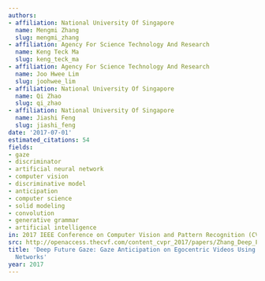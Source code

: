 ```yaml
---
authors:
- affiliation: National University Of Singapore
  name: Mengmi Zhang
  slug: mengmi_zhang
- affiliation: Agency For Science Technology And Research
  name: Keng Teck Ma
  slug: keng_teck_ma
- affiliation: Agency For Science Technology And Research
  name: Joo Hwee Lim
  slug: joohwee_lim
- affiliation: National University Of Singapore
  name: Qi Zhao
  slug: qi_zhao
- affiliation: National University Of Singapore
  name: Jiashi Feng
  slug: jiashi_feng
date: '2017-07-01'
estimated_citations: 54
fields:
- gaze
- discriminator
- artificial neural network
- computer vision
- discriminative model
- anticipation
- computer science
- solid modeling
- convolution
- generative grammar
- artificial intelligence
in: 2017 IEEE Conference on Computer Vision and Pattern Recognition (CVPR)
src: http://openaccess.thecvf.com/content_cvpr_2017/papers/Zhang_Deep_Future_Gaze_CVPR_2017_paper.pdf
title: 'Deep Future Gaze: Gaze Anticipation on Egocentric Videos Using Adversarial
  Networks'
year: 2017
---
```

